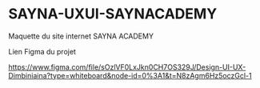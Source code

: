 # SAYNA-UXUI-SAYNACADEMY
Maquette du site internet SAYNA ACADEMY

Lien Figma du projet 

https://www.figma.com/file/sOzlVF0LxJkn0CH7OS329J/Design-UI-UX-Dimbiniaina?type=whiteboard&node-id=0%3A1&t=N8zAgm6Hz5oczGcl-1

